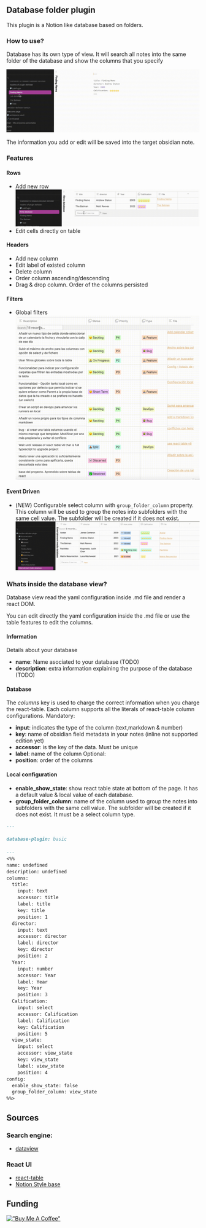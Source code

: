 ## Database folder plugin
This plugin is a Notion like database based on folders.

### How to use?
Database has its own type of view. It will search all notes into the same folder of the database and show the columns that you specify

![TablePresentation.gif](docs/resources/TablePresentation.gif)

The information you add or edit will be saved into the target obsidian note.

### Features
#### Rows
- Add new row
![AddNewRow.gif](docs/resources/AddNewRow.gif)
- Edit cells directly on table
#### Headers
- Add new column
- Edit label of existed column
- Delete column
- Order column ascending/descending
-  Drag & drop column. Order of the columns persisted
#### Filters
- Global filters
![GlobalFilter.gif](docs/resources/GlobalFilter.gif)

#### Event Driven
- (*NEW*) Configurable select column with `group_folder_column` property. This column will be used to group the notes into subfolders with the same cell value. The subfolder will be created if it does not exist.
![GroupFolderColumn.gif](docs/resources/GroupFolderColumn.gif)

### Whats inside the database view?
Database view read the yaml configuration inside .md file and render a react DOM.

You can edit directly the yaml configuration inside the .md file or use the table features to edit the columns.
#### Information
Details about your database
- **name**: Name asociated to your database (TODO)
- **description**: extra information explaining the purpose of the database (TODO)
#### Database
The *columns* key is used to charge the correct information when you charge the react-table. Each column supports all the literals of react-table column configurations. 
Mandatory:
- **input**: indicates the type of the column (text,markdown & number)
- **key**: name of obsidian field metadata in your notes (inline not supported edition yet)
- **accessor**: is the key of the data. Must be unique
- **label**: name of the column
Optional:
- **position**: order of the columns


#### Local configuration
- **enable_show_state**: show react table state at bottom of the page. It has a default value & local value of each database.
- **group_folder_column**: name of the column used to group the notes into subfolders with the same cell value. The subfolder will be created if it does not exist. It must be a select column type.
```markdown
---

database-plugin: basic

---
<%%
name: undefined
description: undefined
columns:
  title:
    input: text
    accessor: title
    label: title
    key: title
    position: 1
  director:
    input: text
    accessor: director
    label: director
    key: director
    position: 2
  Year:
    input: number
    accessor: Year
    label: Year
    key: Year
    position: 3
  Calification:
    input: select
    accessor: Calification
    label: Calification
    key: Calification
    position: 5
  view_state:
    input: select
    accessor: view_state
    key: view_state
    label: view_state
    position: 4
config:
  enable_show_state: false
  group_folder_column: view_state
%%>
```

## Sources
### Search engine:
- [dataview](https://github.com/blacksmithgu/obsidian-dataview)
### React UI
- [react-table](https://github.com/TanStack/react-table)
- [Notion Style base](https://github.com/archit-p/editable-react-table)

## Funding
[!["Buy Me A Coffee"](https://www.buymeacoffee.com/assets/img/custom_images/orange_img.png)](https://www.buymeacoffee.com/5tsytn22v9Z)
